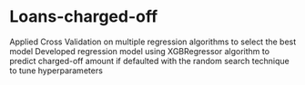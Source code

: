 # Loans-charged-off
Applied Cross Validation on multiple regression algorithms to select the best model Developed regression model using XGBRegressor algorithm to predict  charged-off amount if defaulted with the random search technique to tune hyperparameters
